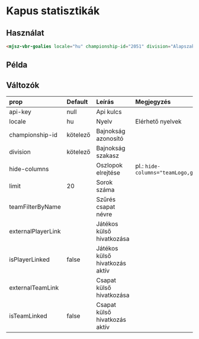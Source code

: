 # Kapus statisztikák

## Használat

```html
<mjsz-vbr-goalies locale="hu" championship-id="2051" division="Alapszakasz" />
```

## Példa

<ClientOnly>
  <mjsz-vbr-goalies
    locale="hu"
    championship-id="2051"
    division="Alapszakasz" 
  />
</ClientOnly>

## Változók

| prop               | Default  | Leírás                         | Megjegyzés                        |
| :----------------- | :------- | :----------------------------- | :-------------------------------- |
| api-key            | null     | Api kulcs                      |
| locale             | hu       | Nyelv                          | Elérhető nyelvek                  |
| championship-id    | kötelező | Bajnokság azonosító            |
| division           | kötelező | Bajnokság szakasz              |
| hide-columns       |          | Oszlopok elrejtése             | pl.: `hide-columns="teamLogo,gk"` |
| limit              | 20       | Sorok száma                    |                                   |
| teamFilterByName   |          | Szűrés csapat névre            |                                   |
| externalPlayerLink |          | Játékos külső hivatkozása      |                                   |
| isPlayerLinked     | false    | Játékos külső hivatkozás aktív |                                   |
| externalTeamLink   |          | Csapat külső hivatkozása       |                                   |
| isTeamLinked       | false    | Csapat külső hivatkozás aktív  |                                   |

